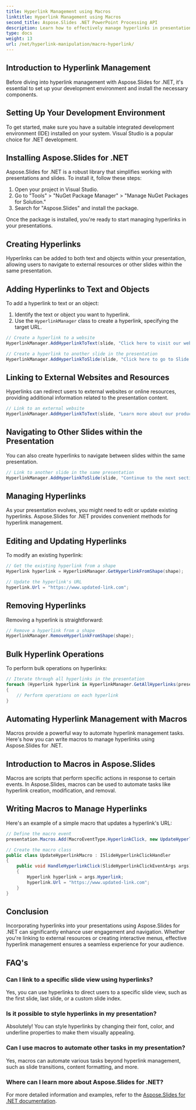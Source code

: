```yaml
---
title: Hyperlink Management using Macros
linktitle: Hyperlink Management using Macros
second_title: Aspose.Slides .NET PowerPoint Processing API
description: Learn how to effectively manage hyperlinks in presentations using Aspose.Slides for .NET. Automate tasks, create interactive menus, and enhance user engagement.
type: docs
weight: 13
url: /net/hyperlink-manipulation/macro-hyperlink/
---
```


## Introduction to Hyperlink Management

Before diving into hyperlink management with Aspose.Slides for .NET, it's essential to set up your development environment and install the necessary components.

## Setting Up Your Development Environment

To get started, make sure you have a suitable integrated development environment (IDE) installed on your system. Visual Studio is a popular choice for .NET development.

## Installing Aspose.Slides for .NET

Aspose.Slides for .NET is a robust library that simplifies working with presentations and slides. To install it, follow these steps:

1. Open your project in Visual Studio.
2. Go to "Tools" > "NuGet Package Manager" > "Manage NuGet Packages for Solution."
3. Search for "Aspose.Slides" and install the package.

Once the package is installed, you're ready to start managing hyperlinks in your presentations.

## Creating Hyperlinks

Hyperlinks can be added to both text and objects within your presentation, allowing users to navigate to external resources or other slides within the same presentation.

## Adding Hyperlinks to Text and Objects

To add a hyperlink to text or an object:

1. Identify the text or object you want to hyperlink.
2. Use the `HyperlinkManager` class to create a hyperlink, specifying the target URL.

```csharp
// Create a hyperlink to a website
HyperlinkManager.AddHyperlinkToText(slide, "Click here to visit our website", "https://www.example.com");

// Create a hyperlink to another slide in the presentation
HyperlinkManager.AddHyperlinkToSlide(slide, "Click here to go to Slide 2", slide2);
```

## Linking to External Websites and Resources

Hyperlinks can redirect users to external websites or online resources, providing additional information related to the presentation content.

```csharp
// Link to an external website
HyperlinkManager.AddHyperlinkToText(slide, "Learn more about our products", "https://www.example.com/products");
```

## Navigating to Other Slides within the Presentation

You can also create hyperlinks to navigate between slides within the same presentation.

```csharp
// Link to another slide in the same presentation
HyperlinkManager.AddHyperlinkToSlide(slide, "Continue to the next section", nextSlide);
```

## Managing Hyperlinks

As your presentation evolves, you might need to edit or update existing hyperlinks. Aspose.Slides for .NET provides convenient methods for hyperlink management.

## Editing and Updating Hyperlinks

To modify an existing hyperlink:

```csharp
// Get the existing hyperlink from a shape
Hyperlink hyperlink = HyperlinkManager.GetHyperlinkFromShape(shape);

// Update the hyperlink's URL
hyperlink.Url = "https://www.updated-link.com";
```

## Removing Hyperlinks

Removing a hyperlink is straightforward:

```csharp
// Remove a hyperlink from a shape
HyperlinkManager.RemoveHyperlinkFromShape(shape);
```

## Bulk Hyperlink Operations

To perform bulk operations on hyperlinks:

```csharp
// Iterate through all hyperlinks in the presentation
foreach (Hyperlink hyperlink in HyperlinkManager.GetAllHyperlinks(presentation))
{
    // Perform operations on each hyperlink
}
```

## Automating Hyperlink Management with Macros

Macros provide a powerful way to automate hyperlink management tasks. Here's how you can write macros to manage hyperlinks using Aspose.Slides for .NET.

## Introduction to Macros in Aspose.Slides

Macros are scripts that perform specific actions in response to certain events. In Aspose.Slides, macros can be used to automate tasks like hyperlink creation, modification, and removal.

## Writing Macros to Manage Hyperlinks

Here's an example of a simple macro that updates a hyperlink's URL:

```csharp
// Define the macro event
presentation.Macros.Add(MacroEventType.HyperlinkClick, new UpdateHyperlinkMacro());

// Create the macro class
public class UpdateHyperlinkMacro : ISlideHyperlinkClickHandler
{
    public void HandleHyperlinkClick(SlideHyperlinkClickEventArgs args)
    {
        Hyperlink hyperlink = args.Hyperlink;
        hyperlink.Url = "https://www.updated-link.com";
    }
}
```

## Conclusion

Incorporating hyperlinks into your presentations using Aspose.Slides for .NET can significantly enhance user engagement and navigation. Whether you're linking to external resources or creating interactive menus, effective hyperlink management ensures a seamless experience for your audience.

## FAQ's

### Can I link to a specific slide view using hyperlinks?

Yes, you can use hyperlinks to direct users to a specific slide view, such as the first slide, last slide, or a custom slide index.

### Is it possible to style hyperlinks in my presentation?

Absolutely! You can style hyperlinks by changing their font, color, and underline properties to make them visually appealing.

### Can I use macros to automate other tasks in my presentation?

Yes, macros can automate various tasks beyond hyperlink management, such as slide transitions, content formatting, and more.

### Where can I learn more about Aspose.Slides for .NET?

For more detailed information and examples, refer to the [Aspose.Slides for .NET documentation](https://reference.aspose.com/slides/net).
